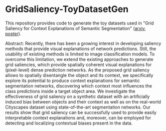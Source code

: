 # GridSaliency-ToyDatasetGen

This repository provides code to generate the toy datasets used in "Grid Saliency for Context Explanations of Semantic Segmentation" ([arxiv](https://arxiv.org/abs/1907.13054), [poster](./poster/poster_grid-saliency.pdf)).

Abstract: Recently, there has been a growing interest in developing saliency methods that provide visual explanations of network predictions. Still, the usability of existing methods is limited to image classification models. To overcome this limitation, we extend the existing approaches to generate grid saliencies, which provide spatially coherent visual explanations for (pixel-level) dense prediction networks. As the proposed grid saliency allows to spatially disentangle the object and its context, we specifically explore its potential to produce context explanations for semantic segmentation networks, discovering which context most influences the class predictions inside a target object area. We investigate the effectiveness of grid saliency on a synthetic dataset with an artificially induced bias between objects and their context as well as on the real-world Cityscapes dataset using state-of-the-art segmentation networks. Our results show that grid saliency can be successfully used to provide easily interpretable context explanations and, moreover, can be employed for detecting and localizing contextual biases present in the data.
